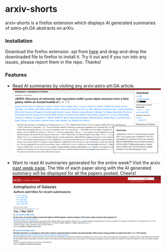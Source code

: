# arxiv-shorts
arxiv-shorts is a firefox extension which displays AI generated summaries of astro-ph.GA abstracts on arXiv.


### Installation

Download the firefox extension .xpi from [here](extension/arxiv-shorts-v012.xpi) and drag-and-drop the downloaded file to firefox to install it. Try it out and if you run into any issues, please report them in the repo. Thanks!

### Features
- Read AI summaries by visiting any arxiv:astro-ph:GA article.
![](arxiv-shorts-demo1.png)

- Want to read AI summaries generated for the entire week? Visit the arxiv [past week page](https://arxiv.org/list/astro-ph.GA/pastweek?skip=0&show=500). The title of each paper along with the AI generated summary will be displayed for all the papers posted. Cheers!
![](arxiv-shorts-demo2.png)
